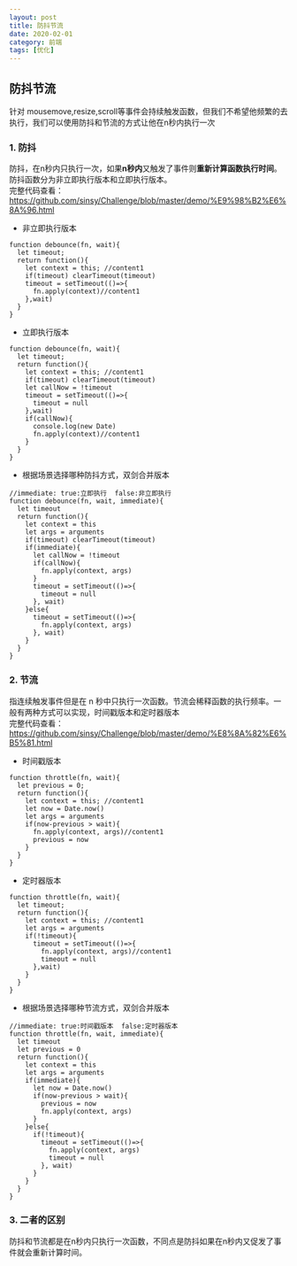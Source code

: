 ```yaml
---
layout: post
title: 防抖节流
date: 2020-02-01
category: 前端
tags: [优化]
---
```


## 防抖节流
针对 mousemove,resize,scroll等事件会持续触发函数，但我们不希望他频繁的去执行，我们可以使用防抖和节流的方式让他在n秒内执行一次
### 1. 防抖
防抖，在n秒内只执行一次，如果<b color="red">n秒内</b>又触发了事件则<b color="red">重新计算函数执行时间</b>。防抖函数分为非立即执行版本和立即执行版本。  
完整代码查看：https://github.com/sinsy/Challenge/blob/master/demo/%E9%98%B2%E6%8A%96.html
* 非立即执行版本
```
function debounce(fn, wait){
  let timeout;
  return function(){
    let context = this; //content1
    if(timeout) clearTimeout(timeout)
    timeout = setTimeout(()=>{
      fn.apply(context)//content1
    },wait)
  }
}
```
* 立即执行版本
```
function debounce(fn, wait){
  let timeout;
  return function(){
    let context = this; //content1
    if(timeout) clearTimeout(timeout)
    let callNow = !timeout
    timeout = setTimeout(()=>{
      timeout = null
    },wait)
    if(callNow){
      console.log(new Date)
      fn.apply(context)//content1
    }
  }
}
```
* 根据场景选择哪种防抖方式，双剑合并版本
```
//immediate: true:立即执行  false:非立即执行
function debounce(fn, wait, immediate){
  let timeout
  return function(){
    let context = this
    let args = arguments
    if(timeout) clearTimeout(timeout)
    if(immediate){
      let callNow = !timeout
      if(callNow){
        fn.apply(context, args)
      }
      timeout = setTimeout(()=>{
        timeout = null
      }, wait)
    }else{
      timeout = setTimeout(()=>{
        fn.apply(context, args)
      }, wait)
    }
  }
}
```
### 2. 节流
指连续触发事件但是在 n 秒中只执行一次函数。节流会稀释函数的执行频率。一般有两种方式可以实现，时间戳版本和定时器版本  
完整代码查看：https://github.com/sinsy/Challenge/blob/master/demo/%E8%8A%82%E6%B5%81.html
* 时间戳版本
```
function throttle(fn, wait){
  let previous = 0;
  return function(){
    let context = this; //content1
    let now = Date.now()
    let args = arguments
    if(now-previous > wait){
      fn.apply(context, args)//content1
      previous = now
    }
  }
}
```
* 定时器版本
```
function throttle(fn, wait){
  let timeout;
  return function(){
    let context = this; //content1
    let args = arguments
    if(!timeout){
      timeout = setTimeout(()=>{
        fn.apply(context, args)//content1
        timeout = null
      },wait)
    }
  }
}
```
* 根据场景选择哪种节流方式，双剑合并版本
```
//immediate: true:时间戳版本  false:定时器版本
function throttle(fn, wait, immediate){
  let timeout
  let previous = 0
  return function(){
    let context = this
    let args = arguments
    if(immediate){
      let now = Date.now()
      if(now-previous > wait){
        previous = now
        fn.apply(context, args)
      }
    }else{
      if(!timeout){
        timeout = setTimeout(()=>{
          fn.apply(context, args)
          timeout = null
        }, wait)
      }
    }
  }
}
```
### 3. 二者的区别
防抖和节流都是在n秒内只执行一次函数，不同点是防抖如果在n秒内又促发了事件就会重新计算时间。